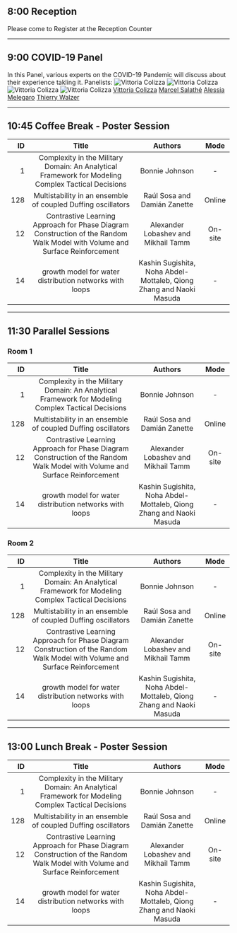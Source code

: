 ## 8:00 Reception
Please come to Register at the Reception Counter

------

## 9:00 COVID-19 Panel
In this Panel, various experts on the COVID-19 Pandemic will discuss about their experience takling it.
Panelists:
![Vittoria Colizza](https://ccs2021.univ-lyon1.fr/people-pics/colizza.jpg)
![Vittoria Colizza](https://ccs2021.univ-lyon1.fr/people-pics/salathe.jpg)
![Vittoria Colizza](https://ccs2021.univ-lyon1.fr/people-pics/melegaro.jpg)
![Vittoria Colizza](https://ccs2021.univ-lyon1.fr/people-pics/walzer.jpg)
[Vittoria Colizza](https://ccs2021.univ-lyon1.fr/#SPEAKER_Vittoria_Colizza)
[Marcel Salathé](https://ccs2021.univ-lyon1.fr/#SPEAKER_Marcel_Salathe)
[Alessia Melegaro](https://ccs2021.univ-lyon1.fr/#SPEAKER_Alessia_Melegaro)
[Thierry Walzer](https://ccs2021.univ-lyon1.fr/#SPEAKER_Thierry_Walzer)

------


## 10:45 Coffee Break - Poster Session

| ID  | Title | Authors | Mode|
| ---: | :----: | :------: | :----:	|
|1|		Complexity in the Military Domain: An Analytical Framework for Modeling Complex Tactical Decisions| 	Bonnie Johnson| 	-  |
|128				|				Multistability in an ensemble of coupled Duffing oscillators	|	Raúl Sosa and Damián Zanette|	Online	| 
|12		|				Contrastive Learning Approach for Phase Diagram Construction of the Random Walk Model with Volume and Surface Reinforcement|	Alexander Lobashev and Mikhail Tamm | 	On-site	|
| 14|growth model for water distribution networks with loops						|			Kashin Sugishita, Noha Abdel-Mottaleb, Qiong Zhang and Naoki Masuda 	|	- |	

------

## 11:30 Parallel Sessions
### Room 1
| ID  | Title | Authors | Mode|
| ---: | :----: | :------: | :----:	|
|1|		Complexity in the Military Domain: An Analytical Framework for Modeling Complex Tactical Decisions| 	Bonnie Johnson| 	-  |
|128				|				Multistability in an ensemble of coupled Duffing oscillators	|	Raúl Sosa and Damián Zanette|	Online	| 
|12		|				Contrastive Learning Approach for Phase Diagram Construction of the Random Walk Model with Volume and Surface Reinforcement|	Alexander Lobashev and Mikhail Tamm | 	On-site	|
| 14|growth model for water distribution networks with loops						|			Kashin Sugishita, Noha Abdel-Mottaleb, Qiong Zhang and Naoki Masuda 	|	- |	

### Room 2
| ID  | Title | Authors | Mode|
| ---: | :----: | :------: | :----:	|
|1|		Complexity in the Military Domain: An Analytical Framework for Modeling Complex Tactical Decisions| 	Bonnie Johnson| 	-  |
|128				|				Multistability in an ensemble of coupled Duffing oscillators	|	Raúl Sosa and Damián Zanette|	Online	| 
|12		|				Contrastive Learning Approach for Phase Diagram Construction of the Random Walk Model with Volume and Surface Reinforcement|	Alexander Lobashev and Mikhail Tamm | 	On-site	|
| 14|growth model for water distribution networks with loops						|			Kashin Sugishita, Noha Abdel-Mottaleb, Qiong Zhang and Naoki Masuda 	|	- |	

------

## 13:00 Lunch Break - Poster Session

| ID  | Title | Authors | Mode|
| ---: | :----: | :------: | :----:	|
|1|		Complexity in the Military Domain: An Analytical Framework for Modeling Complex Tactical Decisions| 	Bonnie Johnson| 	-  |
|128				|				Multistability in an ensemble of coupled Duffing oscillators	|	Raúl Sosa and Damián Zanette|	Online	| 
|12		|				Contrastive Learning Approach for Phase Diagram Construction of the Random Walk Model with Volume and Surface Reinforcement|	Alexander Lobashev and Mikhail Tamm | 	On-site	|
| 14|growth model for water distribution networks with loops						|			Kashin Sugishita, Noha Abdel-Mottaleb, Qiong Zhang and Naoki Masuda 	|	- |	
